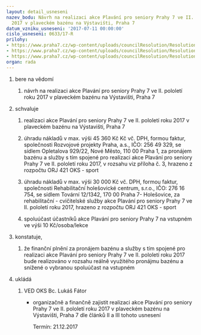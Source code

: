 ```yaml
---
layout: detail_usneseni
nazev_bodu: Návrh na realizaci akce Plavání pro seniory Prahy 7 ve II. pololetí roku
  2017 v plaveckém bazénu na Výstavišti, Praha 7
datum_vzniku_usneseni: '2017-07-11 00:00:00'
cislo_usneseni: 0633/17-R
prilohy:
- https://www.praha7.cz/wp-content/uploads/councilResolution/Resolutions/29308/export/M23DV_Plavani_seniori_II_2017~224425.doc
- https://www.praha7.cz/wp-content/uploads/councilResolution/Resolutions/29308/export/Zapis_6_jednani_SK_12_06_2017~224424.pdf
- https://www.praha7.cz/wp-content/uploads/councilResolution/Resolutions/29308/export/export~295705.pdf
organ: rada
---
```

<ol id="urzList" class="urzList_view"><li id="" class="urzClass1"><span name="1">bere na vědomí</span><ol class="urzOlClass"><li style="text-align: left;" id="" class="urzClass2"><span><p>návrh na realizaci akce Plavání pro seniory Prahy 7 ve II. pololetí roku 2017 v plaveckém bazénu na Výstavišti, Praha 7</p></span></li></ol></li><li id="" class="urzClass1"><span name="24">schvaluje</span><ol class="urzOlClass"><li style="text-align: left;" id="" class="urzClass2"><span><p>realizaci akce Plavání pro seniory Prahy 7 ve II. pololetí roku 2017 v plaveckém bazénu na Výstavišti, Praha 7</p></span></li><li style="text-align: left;" id="" class="urzClass2"><span><p>úhradu nákladů v max. výši&nbsp;45 360 Kč Kč vč. DPH, formou faktur, společnosti Rozvojové projekty Praha, a.s., IČO: 256 49 329, se sídlem Opletalova 929/22, Nové Město, 110 00 Praha 1, za pronájem bazénu a služby s tím spojené pro realizaci akce Plavání pro seniory Prahy 7 ve II. pololetí roku 2017, v rozsahu viz příloha č. 3, hrazeno z rozpočtu ORJ 421 OKS - sport</p></span></li><li style="text-align: left;" id="" class="urzClass2"><span><p>úhradu nákladů v max. výši 30 000 Kč vč. DPH, formou faktur, společnosti Rehabilitační holešovické centrum, s.r.o., IČO: 276 16 754, se sídlem Tovární 12/1342, 170 00 Praha 7- Holešovice, za rehabilitační - cvičitelské služby akce Plavání pro seniory Prahy 7 ve II. pololetí roku 2017, hrazeno z rozpočtu ORJ 421 OKS - sport</p></span></li><li style="text-align: left;" id="" class="urzClass2"><span><p>spoluúčast účastníků akce Plavání pro seniory Prahy 7 na vstupném ve výši 10 Kč/osoba/lekce</p></span></li></ol></li><li id="" class="urzClass1"><span name="50">konstatuje,</span><ol class="urzOlClass"><li style="text-align: left;" id="" class="urzClass2"><span><p>že finanční plnění za pronájem bazénu a služby s tím spojené pro realizaci akce Plavání pro seniory Prahy 7 ve II. pololetí roku 2017 bude realizováno v rozsahu reálně využitého pronájmu bazénu a snížené o vybranou spoluúčast na vstupném</p></span></li></ol></li><li class="urzClass1" id="urzUkoly"><span name="1">ukládá</span><ol class="urzOlClass"><li class="urzClass2"><span><p>VED OKS Bc. Lukáš Fátor</p></span><ul class="urzUlClass"><li class="urzClass3"><span><p>organizačně a finančně zajistit realizaci akce Plavání pro seniory Prahy 7 ve II. pololetí roku 2017 v plaveckém bazénu na Výstavišti, Praha 7 dle článků II a III tohoto usnesení</p></span><span class="urzUkolTermin">  Termín:&nbsp;21.12.2017</span></li></ul></li></ol></li></ol>